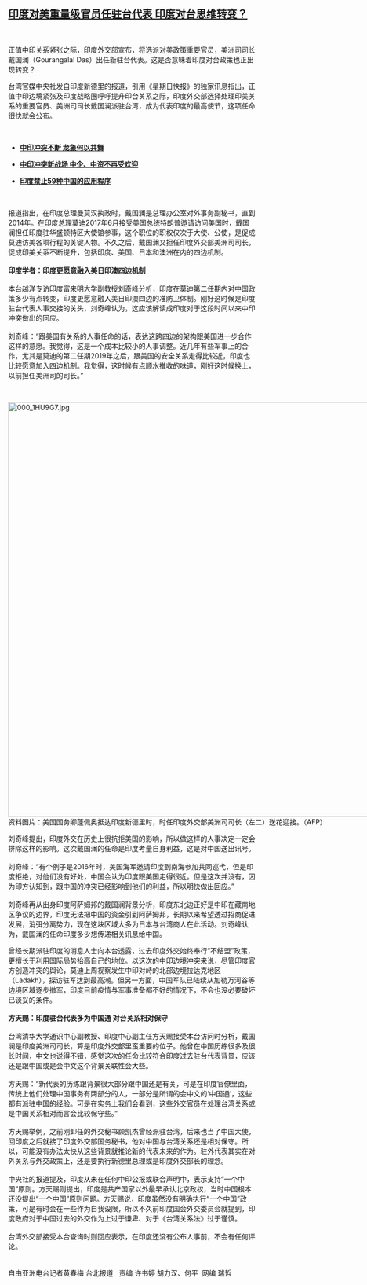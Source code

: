 <!--1594655750000-->
[印度对美重量级官员任驻台代表   印度对台思维转变？](https://www.rfa.org/mandarin/yataibaodao/gangtai/hcm1-07132020110201.html)
------

<p> </p><p>正值中印关系紧张之际，印度外交部宣布，将选派对美政策重要官员，美洲司司长戴国澜（Gourangalal Das）出任新驻台代表。这是否意味着印度对台政策也正出现转变？</p><p>台湾官媒中央社发自印度新德里的报道，引用《星期日快报》的独家讯息指出，正值中印边境紧张及印度战略圈呼吁提升印台关系之际，印度外交部选择处理印美关系的重要官员、美洲司司长戴国澜派驻台湾，成为代表印度的最高使节，这项任命很快就会公布。</p><p> </p><ul><li><b><a class="external-link" href="http://www.rfa.org/mandarin/ytbdzhuantixilie/china-india/wy-07062020104700.html">中印冲突不断 龙象何以共舞</a></b></li></ul><ul><li><b><a class="external-link" href="http://www.rfa.org/mandarin/yataibaodao/jingmao/jt-07032020115601.html">中印冲突新战场 中企、中资不再受欢迎</a></b></li></ul><ul><li><b><a class="external-link" href="http://www.rfa.org/mandarin/Xinwen/7-06292020142146.html">印度禁止59种中国的应用程序</a></b></li></ul><p> </p><p>报道指出，在印度总理曼莫汉执政时，戴国澜是总理办公室对外事务副秘书，直到2014年。在印度总理莫迪2017年6月接受美国总统特朗普邀请访问美国时，戴国澜担任印度驻华盛顿特区大使馆参事，这个职位的职权仅次于大使、公使，是促成莫迪访美各项行程的关键人物。不久之后，戴国澜又担任印度外交部美洲司司长，促成印美关系不断提升，包括印度、美国、日本和澳洲在内的四边机制。<br/><br/><b>印度学者：印度更愿意融入美日印澳四边机制</b><br/><br/>本台越洋专访印度富来明大学副教授刘奇峰分析，印度在莫迪第二任期内对中国政策多少有点转变，印度更愿意融入美日印澳四边的准防卫体制。刚好这时候是印度驻台代表人事交接的关头，刘奇峰认为，这应该解读成印度对于这段时间以来中印冲突做出的回应。<br/><br/>刘奇峰：“跟美国有关系的人事任命的话，表达这跨四边的架构跟美国进一步合作这样的意愿。我觉得，这是一个成本比较小的人事调整。近几年有些军事上的合作，尤其是莫迪的第二任期2019年之后，跟美国的安全关系走得比较近，印度也比较愿意加入四边机制。我觉得，这时候有点顺水推收的味道，刚好这时候换上，以前担任美洲司的司长。”</p><p> </p><p><div class="image-inline captioned" style="width:1500px;"><div style="width:1500px;"><img alt="000_1HU9G7.jpg" height="844" src="https://www.rfa.org/mandarin/yataibaodao/gangtai/hcm1-07132020110201.html/000_1HU9G7.jpg/image" title="000_1HU9G7.jpg" width="1500"/></div><div class="image-caption"><span style="width:1500px;">资料图片：美国国务卿蓬佩奥抵达印度新德里时，时任印度外交部美洲司司长（左二）送花迎接。（AFP）</span><span class="copyright"> </span></div></div></p><p>刘奇峰提出，印度外交在历史上很抗拒美国的影响，所以做这样的人事决定一定会排除这样的影响。这次戴国澜的任命是印度考量自身利益，这是对中国送出讯号。<br/><br/>刘奇峰：“有个例子是2016年时，美国海军邀请印度到南海参加共同巡弋，但是印度拒绝，对他们没有好处，中国会认为印度跟美国走得很近。但是这次并没有，因为印方认知到，跟中国的冲突已经影响到他们的利益，所以明快做出回应。”<br/><br/>刘奇峰再从出身印度阿萨姆邦的戴国澜背景分析，印度东北边正好是中印在藏南地区争议的边界，印度无法把中国的资金引到阿萨姆邦，长期以来希望透过招商促进发展，消弭分离势力，现在这块区域大多为日本与台湾商人在此活动。刘奇峰认为，戴国澜的任命印度多少想传递相关讯息给中国。</p><p>曾经长期派驻印度的消息人士向本台透露，过去印度外交始终奉行“不结盟”政策，更擅长于利用国际局势抬高自己的地位。以这次的中印边境冲突来说，尽管印度官方创造冲突的舆论，莫迪上周视察发生中印对峙的北部边境拉达克地区（Ladakh），探访驻军达到最高潮。但另一方面，中国军队已陆续从加勒万河谷等边境区域逐步撤军，印度目前疫情与军事准备都不好的情况下，不会也没必要破坏已谈妥的条件。<br/><br/><b>方天赐：印度驻台代表多为中国通 对台关系相对保守 </b><br/><br/>台湾清华大学通识中心副教授、印度中心副主任方天赐接受本台访问时分析，戴国澜是印度美洲司司长，算是印度外交部里蛮重要的位子。他曾在中国历练很多及很长时间，中文也说得不错，感觉这次的任命比较符合印度过去驻台代表背景，应该还是跟中国或是会中文这个背景关联性会大些。<br/><br/>方天赐：“新代表的历练跟背景很大部分跟中国还是有关，可是在印度官僚里面，传统上他们处理中国事务有两部分的人，一部分是所谓的会中文的‘中国通’，这些都有派驻中国的经验。可是在实务上我们会看到，这些外交官员在处理台湾关系或是中国关系相对而言会比较保守些。”<br/><br/>方天赐举例，之前刚卸任的外交秘书顾凯杰曾经派驻台湾，后来也当了中国大使，回印度之后就接了印度外交部国务秘书，他对中国与台湾关系还是相对保守。所以，可能没有办法太快从这些背景就推论新的代表未来的作为。驻外代表其实在对外关系与外交政策上，还是要执行新德里总理或是印度外交部长的理念。<br/><br/>中央社的报道提及，印度从未在任何中印公报或联合声明中，表示支持“一个中国”原则。方天赐则提出，印度是共产国家以外最早承认北京政权，当时中国根本还没提出“一个中国”原则问题。方天赐说，印度虽然没有明确执行“一个中国”政策，可是有时会在一些作为自我设限，所以不久前印度国会外交委员会就提到，印度政府对于中国过去的外交作为上过于谦卑、对于《台湾关系法》过于谨慎。<br/><br/>台湾外交部接受本台查询时则回应表示，在印度还没有公布人事前，不会有任何评论。<br/><br/><br/>自由亚洲电台记者黄春梅 台北报道   责编 许书婷 胡力汉、何平  网编 瑞哲<br/><br/><br/></p>
